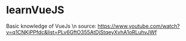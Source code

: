# learnVueJS
Basic knowledge of VueJs  \n
source: https://www.youtube.com/watch?v=q1CNKjPPfdc&list=PLv6GftO355AtDjStqeyXvhA1oRLuhvJWf
